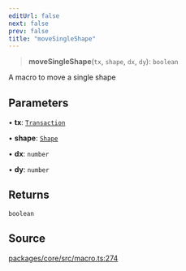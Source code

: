 ```yaml
---
editUrl: false
next: false
prev: false
title: "moveSingleShape"
---
```


> **moveSingleShape**(`tx`, `shape`, `dx`, `dy`): `boolean`

A macro to move a single shape

## Parameters

• **tx**: [`Transaction`](/api-core/classes/transaction/)

• **shape**: [`Shape`](/api-core/classes/shape/)

• **dx**: `number`

• **dy**: `number`

## Returns

`boolean`

## Source

[packages/core/src/macro.ts:274](https://github.com/dgmjs/dgmjs/blob/main/packages/core/src/macro.ts#L274)
